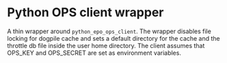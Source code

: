 # Python OPS client wrapper

A thin wrapper around `python_epo_ops_client`. The wrapper disables
file locking for dogpile cache and sets a default directory for the
cache and the throttle db file inside the user home directory. The
client assumes that OPS_KEY and OPS_SECRET are set as environment
variables.

